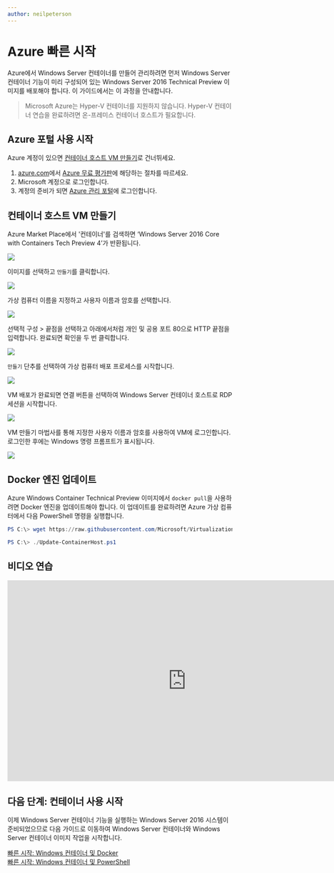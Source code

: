 ```yaml
---
author: neilpeterson
---
```


# Azure 빠른 시작

Azure에서 Windows Server 컨테이너를 만들어 관리하려면 먼저 Windows Server 컨테이너 기능이 미리 구성되어 있는 Windows Server 2016 Technical Preview 이미지를 배포해야 합니다. 이 가이드에서는 이 과정을 안내합니다.

> Microsoft Azure는 Hyper-V 컨테이너를 지원하지 않습니다. Hyper-V 컨테이너 연습을 완료하려면 온-프레미스 컨테이너 호스트가 필요합니다.

## Azure 포털 사용 시작

Azure 계정이 있으면 [컨테이너 호스트 VM 만들기](#CreateacontainerhostVM)로 건너뛰세요.

1. [azure.com](https://azure.com)에서 [Azure 무료 평가판](https://azure.microsoft.com/en-us/pricing/free-trial/)에 해당하는 절차를 따르세요.
2. Microsoft 계정으로 로그인합니다.
3. 계정의 준비가 되면 [Azure 관리 포털](https://portal.azure.com)에 로그인합니다.

## 컨테이너 호스트 VM 만들기

Azure Market Place에서 '컨테이너'를 검색하면 ‘Windows Server 2016 Core with Containers Tech Preview 4’가 반환됩니다.

![](./media/newazure1.png)

이미지를 선택하고 `만들기`를 클릭합니다.

![](./media/tp41.png)

가상 컴퓨터 이름을 지정하고 사용자 이름과 암호를 선택합니다.

![](media/newazure2.png)

선택적 구성 > 끝점을 선택하고 아래에서처럼 개인 및 공용 포트 80으로 HTTP 끝점을 입력합니다. 완료되면 확인을 두 번 클릭합니다.

![](./media/newazure3.png)

`만들기` 단추를 선택하여 가상 컴퓨터 배포 프로세스를 시작합니다.

![](media/newazure2.png)

VM 배포가 완료되면 연결 버튼을 선택하여 Windows Server 컨테이너 호스트로 RDP 세션을 시작합니다.

![](media/newazure6.png)

VM 만들기 마법사를 통해 지정한 사용자 이름과 암호를 사용하여 VM에 로그인합니다. 로그인한 후에는 Windows 명령 프롬프트가 표시됩니다.

![](media/newazure7.png)

## Docker 엔진 업데이트

Azure Windows Container Technical Preview 이미지에서 `docker pull`을 사용하려면 Docker 엔진을 업데이트해야 합니다. 이 업데이트를 완료하려면 Azure 가상 컴퓨터에서 다음 PowerShell 명령을 실행합니다.

```powershell
PS C:\> wget https://raw.githubusercontent.com/Microsoft/Virtualization-Documentation/live/windows-server-container-tools/Update-ContainerHost/Update-ContainerHost.ps1 -OutFile Update-ContainerHost.ps1

PS C:\> ./Update-ContainerHost.ps1
```

## 비디오 연습

<iframe src="https://channel9.msdn.com/Blogs/containers/Quick-Start-Configure-Windows-Server-Containers-in-Microsoft-Azure/player#ccLang=ko" width="800" height="450"  allowFullScreen="true" frameBorder="0" scrolling="no"></iframe>


## 다음 단계: 컨테이너 사용 시작

이제 Windows Server 컨테이너 기능을 실행하는 Windows Server 2016 시스템이 준비되었으므로 다음 가이드로 이동하여 Windows Server 컨테이너와 Windows Server 컨테이너 이미지 작업을 시작합니다.

[빠른 시작: Windows 컨테이너 및 Docker](./manage_docker.md)  
[빠른 시작: Windows 컨테이너 및 PowerShell](./manage_powershell.md)



<!--HONumber=Mar16_HO3-->
